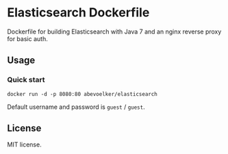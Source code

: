 # Elasticsearch Dockerfile

Dockerfile for building Elasticsearch with Java 7 and an nginx reverse proxy for basic auth.

## Usage

### Quick start

```
docker run -d -p 8080:80 abevoelker/elasticsearch
```

Default username and password is `guest` / `guest`.

## License

MIT license.

